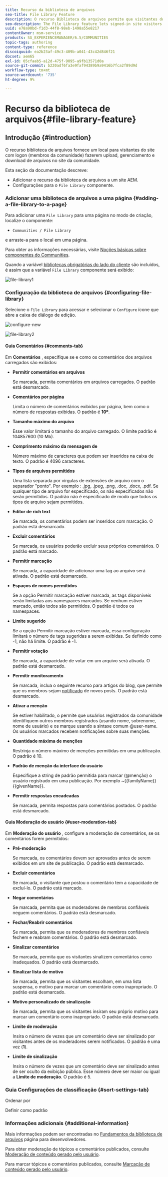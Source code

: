 ```yaml
---
title: Recurso da biblioteca de arquivos
seo-title: File Library Feature
description: O recurso Biblioteca de arquivos permite que visitantes do site que fizeram logon façam upload, gerenciem e baixem arquivos
seo-description: The File Library feature lets signed-in site visitors upload, manage, and download files
uuid: e78a90bd-f1d3-44f8-98eb-1498a55e8217
contentOwner: msm-service
products: SG_EXPERIENCEMANAGER/6.5/COMMUNITIES
topic-tags: authoring
content-type: reference
discoiquuid: ea2b23af-49c3-409b-a041-43c42d846f21
docset: aem65
exl-id: 05cfaab5-a12d-475f-9095-a9fb13571d0a
source-git-commit: b220adf6fa3e9faf94389b9a9416b7fca2f89d9d
workflow-type: tm+mt
source-wordcount: '735'
ht-degree: 9%

---
```


# Recurso da biblioteca de arquivos{#file-library-feature}

## Introdução {#introduction}

O recurso biblioteca de arquivos fornece um local para visitantes do site com logon (membros da comunidade) fazerem upload, gerenciamento e download de arquivos no site da comunidade.

Esta seção da documentação descreve:

* Adicionar o recurso da biblioteca de arquivos a um site AEM.
* Configurações para o `File Library` componente.

### Adicionar uma biblioteca de arquivos a uma página {#adding-a-file-library-to-a-page}

Para adicionar uma `File Library` para uma página no modo de criação, localize o componente:

* `Communities / File Library`

e arraste-a para o local em uma página.

Para obter as informações necessárias, visite [Noções básicas sobre componentes do Communities](/help/communities/basics.md).

Quando a variável [bibliotecas obrigatórias do lado do cliente](/help/communities/essentials-file-library.md#essentials-for-client-side) são incluídos, é assim que a variável `File Library` componente será exibido:

![file-library1](assets/file-library1.png)

### Configuração da biblioteca de arquivos {#configuring-file-library}

Selecione o `File Library` para acessar e selecionar o `Configure` ícone que abre a caixa de diálogo de edição.

![configure-new](assets/configure-new.png)

![file-library2](assets/file-library2.png)

#### Guia Comentários {#comments-tab}

Em **Comentários** , especifique se e como os comentários dos arquivos carregados são exibidos:

* **Permitir comentários em arquivos**

   Se marcada, permita comentários em arquivos carregados. O padrão está desmarcado.

* **Comentários por página**

   Limita o número de comentários exibidos por página, bem como o número de respostas exibidas. O padrão é **10º**.

* **Tamanho máximo do arquivo**

   Esse valor limitará o tamanho do arquivo carregado. O limite padrão é 104857600 (10 Mb).

* **Comprimento máximo da mensagem de**

   Número máximo de caracteres que podem ser inseridos na caixa de texto. O padrão é 4096 caracteres.

* **Tipos de arquivos permitidos**

   Uma lista separada por vírgulas de extensões de arquivo com o separador &quot;ponto&quot;. Por exemplo : .jpg, .jpeg, .png, .doc, .docx, .pdf. Se qualquer tipo de arquivo for especificado, os não especificados não serão permitidos. O padrão não é especificado de modo que todos os tipos de arquivo sejam permitidos.

* **Editor de rich text**

   Se marcada, os comentários podem ser inseridos com marcação. O padrão está desmarcado.

* **Excluir comentários**

   Se marcada, os usuários poderão excluir seus próprios comentários. O padrão está marcado.

* **Permitir marcação**

   Se marcada, a capacidade de adicionar uma tag ao arquivo será ativada. O padrão está desmarcado.

* **Espaços de nomes permitidos**

   Se a opção Permitir marcação estiver marcada, as tags disponíveis serão limitadas aos namespaces marcados. Se nenhum estiver marcado, então todos são permitidos. O padrão é todos os namespaces.

* **Limite sugerido**

   Se a opção Permitir marcação estiver marcada, essa configuração limitará o número de tags sugeridas a serem exibidas. Se definido como -1, não há limite. O padrão é -1.

* **Permitir votação**

   Se marcada, a capacidade de votar em um arquivo será ativada. O padrão está desmarcado.

* **Permitir monitoramento**

   Se marcada, inclua o seguinte recurso para artigos do blog, que permite que os membros sejam [notificado](/help/communities/notifications.md) de novos posts. O padrão está desmarcado.

* **Ativar a menção**

   Se estiver habilitado, o permite que usuários registrados da comunidade identifiquem outros membros registrados (usando nome, sobrenome, nome de usuário) e os marque usando a sintaxe comum @user-name. Os usuários marcados recebem notificações sobre suas menções.

* **Quantidade máxima de menções**

   Restrinja o número máximo de menções permitidas em uma publicação. O padrão é 10.

* **Padrão de menção da interface do usuário**

   Especifique a string de padrão permitida para marcar (@menção) o usuário registrado em uma publicação. Por exemplo ~{{familyName}}{{givenName}}.

* **Permitir respostas encadeadas**

   Se marcada, permita respostas para comentários postados. O padrão está desmarcado.

#### Guia Moderação do usuário {#user-moderation-tab}

Em **Moderação do usuário** , configure a moderação de comentários, se os comentários forem permitidos:

* **Pré-moderação**

   Se marcada, os comentários devem ser aprovados antes de serem exibidos em um site de publicação. O padrão está desmarcado.

* **Excluir comentários**

   Se marcada, o visitante que postou o comentário tem a capacidade de excluí-lo. O padrão está marcado.

* **Negar comentários**

   Se marcada, permita que os moderadores de membros confiáveis neguem comentários. O padrão está desmarcado.

* **Fechar/Reabrir comentários**

   Se marcada, permita que os moderadores de membros confiáveis fechem e reabram comentários. O padrão está desmarcado.

* **Sinalizar comentários**

   Se marcada, permita que os visitantes sinalizem comentários como inadequados. O padrão está desmarcado.

* **Sinalizar lista de motivo**

   Se marcada, permita que os visitantes escolham, em uma lista suspensa, o motivo para marcar um comentário como inapropriado. O padrão está desmarcado.

* **Motivo personalizado de sinalização**

   Se marcada, permita que os visitantes insiram seu próprio motivo para marcar um comentário como inapropriado. O padrão está desmarcado.

* **Limite de moderação**

   Insira o número de vezes que um comentário deve ser sinalizado por visitantes antes de os moderadores serem notificados. O padrão é uma vez (**1**).

* **Limite de sinalização**

   Insira o número de vezes que um comentário deve ser sinalizado antes de ser oculto da exibição pública. Esse número deve ser maior ou igual a **Limite de moderação**. O padrão é 5.

### Guia Configurações de classificação {#sort-settings-tab}

Ordenar por

Definir como padrão

### Informações adicionais {#additional-information}

Mais informações podem ser encontradas no [Fundamentos da biblioteca de arquivos](/help/communities/essentials-file-library.md) página para desenvolvedores.

Para obter moderação de tópicos e comentários publicados, consulte [Moderação de conteúdo gerado pelo usuário](/help/communities/moderate-ugc.md).

Para marcar tópicos e comentários publicados, consulte [Marcação de conteúdo gerado pelo usuário](/help/communities/tag-ugc.md).
